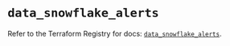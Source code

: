 # `data_snowflake_alerts`

Refer to the Terraform Registry for docs: [`data_snowflake_alerts`](https://registry.terraform.io/providers/snowflake-labs/snowflake/0.89.0/docs/data-sources/alerts).

